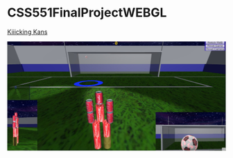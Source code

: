 # CSS551FinalProjectWEBGL

[Kiiicking Kans](https://6789123hao.github.io/CSS551FinalProjectWEBGL/)

<img src="https://github.com/6789123Hao/CSS551FinalProjectWEBGL/blob/main/ScreenShot1.jpg" />
